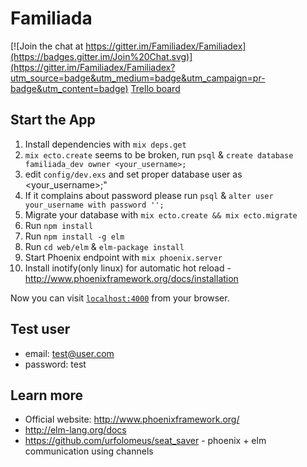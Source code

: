# Familiada

[![Join the chat at https://gitter.im/Familiadex/Familiadex](https://badges.gitter.im/Join%20Chat.svg)](https://gitter.im/Familiadex/Familiadex?utm_source=badge&utm_medium=badge&utm_campaign=pr-badge&utm_content=badge)
[Trello board](https://trello.com/b/4t4cuGYZ/workflow)

## Start the App
  1. Install dependencies with `mix deps.get`
  2. `mix ecto.create` seems to be broken, run `psql` & `create database familiada_dev owner <your_username>;`
  3. edit `config/dev.exs` and set proper database user as <your_username>;"
  4. If it complains about password please run `psql` & `alter user your_username with password '';`
  5. Migrate your database with `mix ecto.create && mix ecto.migrate`
  6. Run `npm install`
  7. Run `npm install -g elm`
  8. Run `cd web/elm` & `elm-package install`
  9. Start Phoenix endpoint with `mix phoenix.server`
  10. Install inotify(only linux) for automatic hot reload - http://www.phoenixframework.org/docs/installation

Now you can visit [`localhost:4000`](http://localhost:4000) from your browser.

## Test user
  * email: test@user.com
  * password: test

## Learn more

  * Official website: http://www.phoenixframework.org/
  * http://elm-lang.org/docs
  * https://github.com/urfolomeus/seat_saver - phoenix + elm communication using channels
